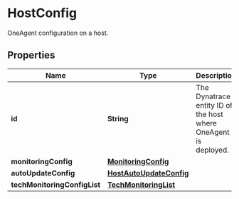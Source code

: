 

# HostConfig

OneAgent configuration on a host.

## Properties

| Name | Type | Description | Notes |
|------------ | ------------- | ------------- | -------------|
|**id** | **String** | The Dynatrace entity ID of the host where OneAgent is deployed. |  [optional] [readonly] |
|**monitoringConfig** | [**MonitoringConfig**](MonitoringConfig.md) |  |  [optional] |
|**autoUpdateConfig** | [**HostAutoUpdateConfig**](HostAutoUpdateConfig.md) |  |  [optional] |
|**techMonitoringConfigList** | [**TechMonitoringList**](TechMonitoringList.md) |  |  [optional] |



